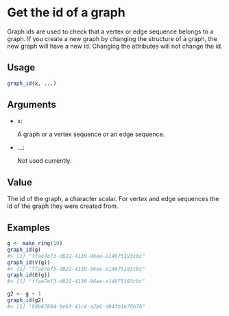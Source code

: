 # Get the id of a graph

Graph ids are used to check that a vertex or edge sequence belongs to a
graph. If you create a new graph by changing the structure of a graph,
the new graph will have a new id. Changing the attributes will not
change the id.

## Usage

``` r
graph_id(x, ...)
```

## Arguments

- x:

  A graph or a vertex sequence or an edge sequence.

- ...:

  Not used currently.

## Value

The id of the graph, a character scalar. For vertex and edge sequences
the id of the graph they were created from.

## Examples

``` r
g <- make_ring(10)
graph_id(g)
#> [1] "ffae7ef3-d822-4139-96ee-e14675193cbc"
graph_id(V(g))
#> [1] "ffae7ef3-d822-4139-96ee-e14675193cbc"
graph_id(E(g))
#> [1] "ffae7ef3-d822-4139-96ee-e14675193cbc"

g2 <- g + 1
graph_id(g2)
#> [1] "80b47804-be6f-41c4-a2b6-d04fb1e70b78"
```
